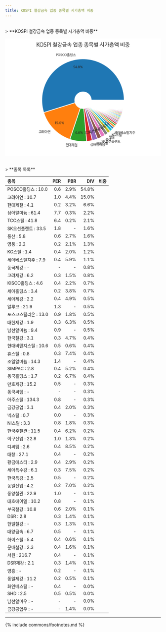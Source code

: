 ```yaml
---
title: KOSPI 철강금속 업종 종목별 시가총액 비중
---
```

<br>
> **KOSPI 철강금속 업종 종목별 시가총액 비중<a id="pie"></a>**

![KOSPI 철강금속 업종 종목별 시가총액 비중](images/kospi_업종_철강금속_종목.png)

<br>
> **종목 목록<a id="list"></a>**

| **종목** | **PER** | **PBR** | **DIV** | **비중** |
| :------- | ------: | ------: | ------: | -------: |
| POSCO홀딩스 : 10.0 | 0.6 | 2.9% | 54.8% |
| 고려아연 : 10.7 | 1.0 | 4.4% | 15.0% |
| 현대제철 : 4.1 | 0.2 | 3.2% | 6.6% |
| 삼아알미늄 : 61.4 | 7.7 | 0.3% | 2.2% |
| TCC스틸 : 41.8 | 6.4 | 0.2% | 2.1% |
| SK오션플랜트 : 33.5 | 1.8 | - | 1.6% |
| 풍산 : 5.8 | 0.6 | 2.7% | 1.6% |
| 영풍 : 2.2 | 0.2 | 2.1% | 1.3% |
| KG스틸 : 1.4 | 0.4 | 2.0% | 1.2% |
| 세아베스틸지주 : 7.9 | 0.4 | 5.9% | 1.1% |
| 동국제강 : - | - | - | 0.8% |
| 고려제강 : 6.2 | 0.3 | 1.5% | 0.8% |
| KISCO홀딩스 : 4.6 | 0.4 | 2.2% | 0.7% |
| 세아홀딩스 : 3.4 | 0.2 | 3.8% | 0.7% |
| 세아제강 : 2.2 | 0.4 | 4.9% | 0.5% |
| 알루코 : 21.9 | 1.3 | - | 0.5% |
| 포스코스틸리온 : 13.0 | 0.9 | 1.8% | 0.5% |
| 대한제강 : 1.9 | 0.3 | 6.3% | 0.5% |
| 남선알미늄 : 9.4 | 0.9 | - | 0.5% |
| 한국철강 : 3.1 | 0.3 | 4.7% | 0.4% |
| 현대비앤지스틸 : 10.6 | 0.5 | 0.6% | 0.4% |
| 휴스틸 : 0.8 | 0.3 | 7.4% | 0.4% |
| 조일알미늄 : 14.3 | 1.4 | - | 0.4% |
| SIMPAC : 2.8 | 0.4 | 5.2% | 0.4% |
| 동국홀딩스 : 1.7 | 0.2 | 6.7% | 0.4% |
| 만호제강 : 15.2 | 0.5 | - | 0.3% |
| 동국씨엠 : - | - | - | 0.3% |
| 아주스틸 : 134.3 | 0.8 | - | 0.3% |
| 금강공업 : 3.1 | 0.4 | 2.0% | 0.3% |
| 넥스틸 : 0.7 | 0.0 | - | 0.3% |
| NI스틸 : 3.3 | 0.8 | 1.8% | 0.3% |
| 한국주철관 : 11.5 | 0.4 | 6.2% | 0.2% |
| 이구산업 : 22.8 | 1.0 | 1.3% | 0.2% |
| 디씨엠 : 2.6 | 0.4 | 8.5% | 0.2% |
| 대창 : 27.1 | 0.4 | - | 0.2% |
| 황금에스티 : 2.9 | 0.4 | 2.9% | 0.2% |
| 세아특수강 : 6.1 | 0.3 | 7.5% | 0.2% |
| 한국특강 : 2.5 | 0.5 | - | 0.2% |
| 동일산업 : 4.2 | 0.2 | 7.0% | 0.2% |
| 동양철관 : 22.9 | 1.0 | - | 0.1% |
| 대호에이엘 : 10.2 | 0.8 | - | 0.1% |
| 부국철강 : 10.8 | 0.6 | 2.0% | 0.1% |
| DSR : 2.8 | 0.3 | 1.4% | 0.1% |
| 한일철강 : - | 0.3 | 1.3% | 0.1% |
| 대양금속 : 6.7 | 0.5 | - | 0.1% |
| 하이스틸 : 5.4 | 0.4 | 0.6% | 0.1% |
| 문배철강 : 2.3 | 0.4 | 1.6% | 0.1% |
| 서원 : 216.7 | 0.4 | - | 0.1% |
| DSR제강 : 2.1 | 0.3 | 1.4% | 0.1% |
| 영흥 : - | 0.2 | - | 0.1% |
| 동일제강 : 11.2 | 0.2 | 0.5% | 0.1% |
| 화인베스틸 : - | 0.4 | - | 0.0% |
| SHD : 2.5 | 0.5 | 0.5% | 0.0% |
| 남선알미우 : - | - | - | 0.0% |
| 금강공업우 : - | - | 1.4% | 0.0% |

---
{% include commons/footnotes.md %}